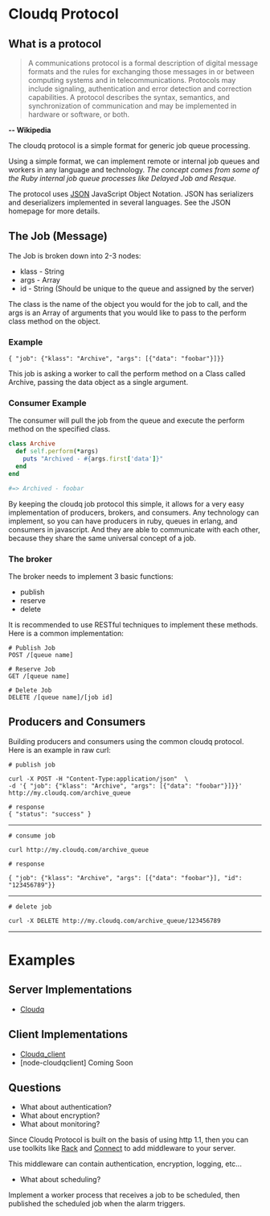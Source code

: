 # Cloudq Protocol

## What is a protocol

<blockquote>
A communications protocol is a formal description of digital message formats and the rules for exchanging those messages in or between computing systems and in telecommunications. Protocols may include signaling, authentication and error detection and correction capabilities. A protocol describes the syntax, semantics, and synchronization of communication and may be implemented in hardware or software, or both.
</blockquote>

__-- Wikipedia__


The cloudq protocol is a simple format for generic job queue processing.  

Using a simple format, we can implement remote or internal job queues and workers in any language and technology.  _The concept comes from some of the Ruby internal job queue processes like Delayed Job and Resque._ 

The protocol uses [JSON](http://www.json.org) JavaScript Object Notation.  JSON has serializers and deserializers implemented in several languages.  See the JSON homepage for more details.


## The Job (Message)

The Job is broken down into 2-3 nodes:

* klass - String
* args - Array
* id - String (Should be unique to the queue and assigned by the server)

The class is the name of the object you would for the job to call, and the args is an Array of arguments that you would like to pass to the perform class method on the object.

### Example

    { "job": {"klass": "Archive", "args": [{"data": "foobar"}]}}
    
This job is asking a worker to call the perform method on a Class called Archive, passing the data object as a single argument.

### Consumer Example

The consumer will pull the job from the queue and execute the perform method
on the specified class.

``` ruby
class Archive
  def self.perform(*args)
    puts "Archived - #{args.first['data']}"
  end
end

#=> Archived - foobar
```

By keeping the cloudq job protocol this simple, it allows for a very easy implementation of producers, brokers, and consumers.  Any technology
can implement, so you can have producers in ruby, queues in erlang, and consumers 
in javascript.  And they are able to communicate with each other, because they share the same universal concept of a job.

### The broker

The broker needs to implement 3 basic functions:

* publish
* reserve
* delete

It is recommended to use RESTful techniques to implement these methods.  Here is a common implementation:

    # Publish Job
    POST /[queue name]

    # Reserve Job
    GET /[queue name]

    # Delete Job
    DELETE /[queue name]/[job id]


## Producers and Consumers

Building producers and consumers using the common cloudq protocol.   Here is an example in raw curl:

    # publish job
    
    curl -X POST -H "Content-Type:application/json"  \ 
    -d '{ "job": {"klass": "Archive", "args": [{"data": "foobar"}]}}' http://my.cloudq.com/archive_queue
    
    # response
    { "status": "success" }
    
---

    # consume job
    
    curl http://my.cloudq.com/archive_queue
    
    # response
    
    { "job": {"klass": "Archive", "args": [{"data": "foobar"}], "id": "123456789"}}
    
---
    
    # delete job
    
    curl -X DELETE http://my.cloudq.com/archive_queue/123456789
    

---

# Examples

## Server Implementations

* [Cloudq](https://github.com/twilson63/cloudq)

## Client Implementations

* [Cloudq_client](https://github.com/twilson63/cloudq_client)
* [node-cloudqclient] Coming Soon



## Questions

* What about authentication?
* What about encryption?
* What about monitoring?

Since Cloudq Protocol is built on the basis of using http 1.1, then you can use toolkits like [Rack](http://rack.rubyforge.org/) and [Connect](http://senchalabs.github.com/connect/) to add middleware to your server.

This middleware can contain authentication, encryption, logging, etc...

* What about scheduling?

Implement a worker process that receives a job to be scheduled, then published the 
scheduled job when the alarm triggers.

